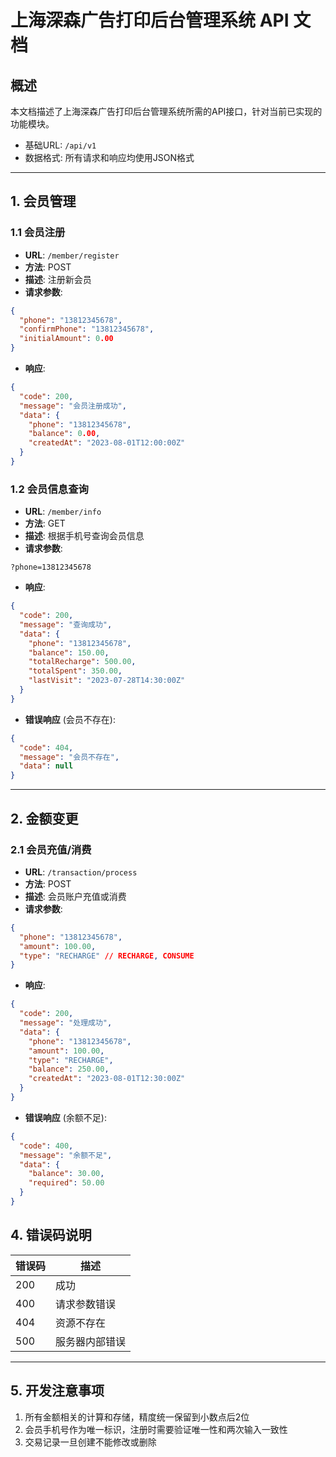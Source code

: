 # 上海深森广告打印后台管理系统 API 文档

## 概述

本文档描述了上海深森广告打印后台管理系统所需的API接口，针对当前已实现的功能模块。

- 基础URL: `/api/v1`
- 数据格式: 所有请求和响应均使用JSON格式

---

## 1. 会员管理

### 1.1 会员注册

- **URL**: `/member/register`
- **方法**: POST
- **描述**: 注册新会员
- **请求参数**:

```json
{
  "phone": "13812345678",
  "confirmPhone": "13812345678",
  "initialAmount": 0.00
}
```

- **响应**:

```json
{
  "code": 200,
  "message": "会员注册成功",
  "data": {
    "phone": "13812345678",
    "balance": 0.00,
    "createdAt": "2023-08-01T12:00:00Z"
  }
}
```

### 1.2 会员信息查询

- **URL**: `/member/info`
- **方法**: GET
- **描述**: 根据手机号查询会员信息
- **请求参数**:

```
?phone=13812345678
```

- **响应**:

```json
{
  "code": 200,
  "message": "查询成功",
  "data": {
    "phone": "13812345678",
    "balance": 150.00,
    "totalRecharge": 500.00,
    "totalSpent": 350.00,
    "lastVisit": "2023-07-28T14:30:00Z"
  }
}
```

- **错误响应** (会员不存在):

```json
{
  "code": 404,
  "message": "会员不存在",
  "data": null
}
```

---

## 2. 金额变更

### 2.1 会员充值/消费

- **URL**: `/transaction/process`
- **方法**: POST
- **描述**: 会员账户充值或消费
- **请求参数**:

```json
{
  "phone": "13812345678",
  "amount": 100.00,
  "type": "RECHARGE" // RECHARGE, CONSUME
}
```

- **响应**:

```json
{
  "code": 200,
  "message": "处理成功",
  "data": {
    "phone": "13812345678",
    "amount": 100.00,
    "type": "RECHARGE",
    "balance": 250.00,
    "createdAt": "2023-08-01T12:30:00Z"
  }
}
```

- **错误响应** (余额不足):

```json
{
  "code": 400,
  "message": "余额不足",
  "data": {
    "balance": 30.00,
    "required": 50.00
  }
}
```

## 4. 错误码说明

| 错误码 | 描述 |
|--------|------|
| 200 | 成功 |
| 400 | 请求参数错误 |
| 404 | 资源不存在 |
| 500 | 服务器内部错误 |

---

## 5. 开发注意事项

1. 所有金额相关的计算和存储，精度统一保留到小数点后2位
2. 会员手机号作为唯一标识，注册时需要验证唯一性和两次输入一致性
3. 交易记录一旦创建不能修改或删除 
